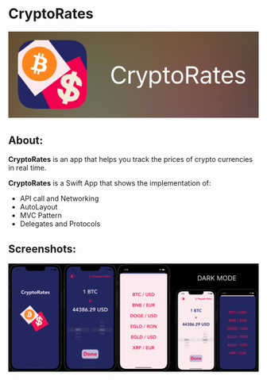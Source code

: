 # CryptoRates

![](./images/CR_logo.png)
## About:
**CryptoRates** is an app that helps you track the prices of crypto currencies in real time.

**CryptoRates** is a Swift App that shows the implementation of:
- API call and Networking
- AutoLayout
- MVC Pattern
- Delegates and Protocols
## Screenshots:
![](./images/CR_all.png)
